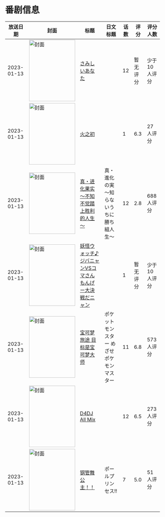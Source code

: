 # 番剧信息

|放送日期|封面|标题|日文标题|话数|评分|评分人数|
|---|---|---|---|---|---|---|
|2023-01-13|<img src="https://lain.bgm.tv/pic/cover/c/c8/55/469434_eHvYJ.jpg" alt="封面" style="width:150px;height:200px;object-fit:cover;">|[さみしいあなた](https://bangumi.tv/subject/469434)||12|暂无评分|少于10人评分|
|2023-01-13|<img src="https://lain.bgm.tv/pic/cover/c/ba/d9/415425_P5Zr3.jpg" alt="封面" style="width:150px;height:200px;object-fit:cover;">|[火之初](https://bangumi.tv/subject/415425)||1|6.3|27人评分|
|2023-01-13|<img src="https://lain.bgm.tv/pic/cover/c/4f/23/376399_E2X0e.jpg" alt="封面" style="width:150px;height:200px;object-fit:cover;">|[真・进化果实～不知不觉踏上胜利的人生～](https://bangumi.tv/subject/376399)|真・進化の実～知らないうちに勝ち組人生～|12|2.8|688人评分|
|2023-01-13|<img src="https://lain.bgm.tv/pic/cover/c/a5/c9/409032_BE7ET.jpg" alt="封面" style="width:150px;height:200px;object-fit:cover;">|[妖怪ウォッチ♪ ジバニャンVSコマさん もんげー大決戦だニャン](https://bangumi.tv/subject/409032)||1|暂无评分|少于10人评分|
|2023-01-13|<img src="https://lain.bgm.tv/pic/cover/c/f8/02/411246_zeffD.jpg" alt="封面" style="width:150px;height:200px;object-fit:cover;">|[宝可梦 旅途 目标是宝可梦大师](https://bangumi.tv/subject/411246)|ポケットモンスター めざせポケモンマスター|11|6.8|573人评分|
|2023-01-13|<img src="https://lain.bgm.tv/pic/cover/c/2f/7e/377556_e133E.jpg" alt="封面" style="width:150px;height:200px;object-fit:cover;">|[D4DJ All Mix](https://bangumi.tv/subject/377556)||12|6.5|273人评分|
|2023-01-13|<img src="https://lain.bgm.tv/pic/cover/c/d9/23/408935_9fLBC.jpg" alt="封面" style="width:150px;height:200px;object-fit:cover;">|[钢管舞公主！！](https://bangumi.tv/subject/408935)|ポールプリンセス!!|7|5.0|51人评分|
